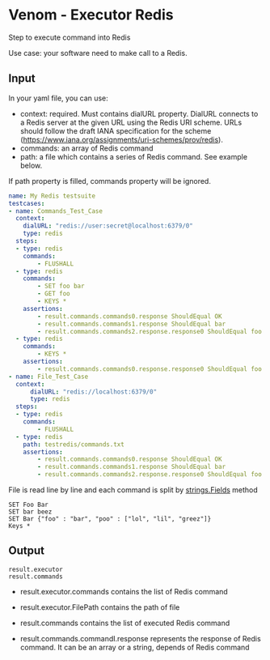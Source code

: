 # Venom - Executor Redis

Step to execute command into Redis

Use case: your software need to make call to a Redis.


## Input

In your yaml file, you can use:

- context: required. Must contains dialURL property. DialURL connects to a Redis server at the given URL using the Redis URI scheme.
URLs should follow the draft IANA specification for the scheme (https://www.iana.org/assignments/uri-schemes/prov/redis).
- commands: an array of Redis command
- path: a file which contains a series of Redis command. See example below.

If path property is filled, commands property will be ignored.

```yaml
name: My Redis testsuite
testcases:
- name: Commands_Test_Case
  context:
    dialURL: "redis://user:secret@localhost:6379/0"
    type: redis
  steps:
  - type: redis
    commands:
        - FLUSHALL
  - type: redis
    commands:
        - SET foo bar
        - GET foo
        - KEYS *
    assertions:
        - result.commands.commands0.response ShouldEqual OK
        - result.commands.commands1.response ShouldEqual bar
        - result.commands.commands2.response.response0 ShouldEqual foo
  - type: redis
    commands:
        - KEYS *
    assertions:
        - result.commands.commands0.response.response0 ShouldEqual foo
- name: File_Test_Case
  context:
      dialURL: "redis://localhost:6379/0"
      type: redis
  steps:
  - type: redis
    commands:
        - FLUSHALL
  - type: redis
    path: testredis/commands.txt
    assertions:
        - result.commands.commands0.response ShouldEqual OK
        - result.commands.commands1.response ShouldEqual bar
        - result.commands.commands2.response.response0 ShouldEqual foo

```

File is read line by line and each command is split by [strings.Fields](https://golang.org/pkg/strings/#Fields) method

```text
SET Foo Bar
SET bar beez
SET Bar {"foo" : "bar", "poo" : ["lol", "lil", "greez"]}
Keys *
```




## Output

```
result.executor
result.commands
```

- result.executor.commands contains the list of Redis command
- result.executor.FilePath contains the path of file

- result.commands contains the list of executed Redis command
- result.commands.commandI.response represents the response of Redis command. It can be an array or a string, depends of Redis command